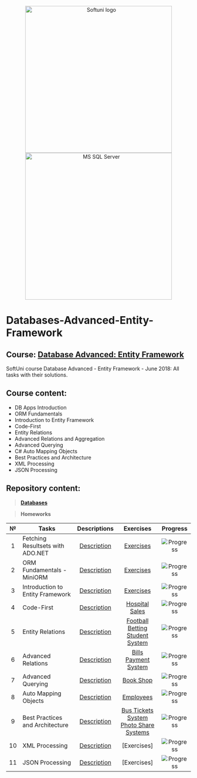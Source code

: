 <p align="center">
	<a href="https://softuni.bg/"><img src="https://www.jobs.bg/assets/logo/2017-09-01/b_6e048c01c340d967f2a6e540e9825d46.png" alt="Softuni logo" width="400" align="center"></a>
	<a href="https://docs.microsoft.com/en-us/ef/"><img src="https://cdn-images-1.medium.com/max/1600/1*19hDux91qpoShfe7tXE5xg.png" alt="MS SQL Server" width="400" align="center"></a>
<p>


# Databases-Advanced-Entity-Framework

## Course: [Database Advanced: Entity Framework](https://softuni.bg/trainings/1972/databases-advanced-entity-framework-june-2018)
SoftUni course Database Advanced - Entity Framework - June 2018: All tasks with their solutions.

## Course content:
- DB Apps Introduction
- ORM Fundamentals
- Introduction to Entity Framework
- Code-First
- Entity Relations
- Advanced Relations and Aggregation
- Advanced Querying 
- C# Auto Mapping Objects
- Best Practices and Architecture
- XML Processing
- JSON Processing

## Repository content:

> **[Databases](https://github.com/dobroslav-atanasov/Databases-Advanced-Entity-Framework/tree/master/Databases)**

> **Homeworks**

№	|Tasks										|Descriptions																										|Exercises																																		|Progress																														
:--:|-------------------------------------------|:-----------------------------------------------------------------------------------------------------------------:|:---------------------------------------------------------------------------------------------------------------------------------------------:|:---------------:
1	|Fetching Resultsets with ADO.NET			|[Description](https://github.com/dobroslav-atanasov/Databases-Advanced-Entity-Framework/tree/master/Resources)		|[Exercises](https://github.com/dobroslav-atanasov/Databases-Advanced-Entity-Framework/tree/master/01.FetchingResultsetsWithADO.NET)			|![Progress](http://progressed.io/bar/100?title=completed)
2	|ORM Fundamentals - MiniORM					|[Description](https://github.com/dobroslav-atanasov/Databases-Advanced-Entity-Framework/tree/master/Resources)		|[Exercises](https://github.com/dobroslav-atanasov/Databases-Advanced-Entity-Framework/tree/master/02.ORMFundamentals)							|![Progress](http://progressed.io/bar/100?title=completed)
3	|Introduction to Entity Framework			|[Description](https://github.com/dobroslav-atanasov/Databases-Advanced-Entity-Framework/tree/master/Resources)		|[Exercises](https://github.com/dobroslav-atanasov/Databases-Advanced-Entity-Framework/tree/master/03.IntroductionToEntityFramework)			|![Progress](http://progressed.io/bar/100?title=completed)
4	|Code-First									|[Description](https://github.com/dobroslav-atanasov/Databases-Advanced-Entity-Framework/tree/master/Resources)		|[Hospital](https://github.com/dobroslav-atanasov/Databases-Advanced-Entity-Framework/tree/master/04.CodeFirst/Hospital)<br>[Sales](https://github.com/dobroslav-atanasov/Databases-Advanced-Entity-Framework/tree/master/04.CodeFirst/Sales)	|![Progress](http://progressed.io/bar/100?title=completed)
5	|Entity Relations							|[Description](https://github.com/dobroslav-atanasov/Databases-Advanced-Entity-Framework/tree/master/Resources)		|[Football Betting](https://github.com/dobroslav-atanasov/Databases-Advanced-Entity-Framework/tree/master/05.EntityRelations/FootballBetting)<br>[Student System](https://github.com/dobroslav-atanasov/Databases-Advanced-Entity-Framework/tree/master/05.EntityRelations/StudentSystem)		|![Progress](http://progressed.io/bar/100?title=completed)
6	|Advanced Relations							|[Description](https://github.com/dobroslav-atanasov/Databases-Advanced-Entity-Framework/tree/master/Resources)		|[Bills Payment System](https://github.com/dobroslav-atanasov/Databases-Advanced-Entity-Framework/tree/master/06.AdvancedRelations)				|![Progress](http://progressed.io/bar/100?title=completed)
7	|Advanced Querying							|[Description](https://github.com/dobroslav-atanasov/Databases-Advanced-Entity-Framework/tree/master/Resources)		|[Book Shop](https://github.com/dobroslav-atanasov/Databases-Advanced-Entity-Framework/tree/master/07.AdvancedQuerying)							|![Progress](http://progressed.io/bar/100?title=completed)
8	|Auto Mapping Objects						|[Description](https://github.com/dobroslav-atanasov/Databases-Advanced-Entity-Framework/tree/master/Resources)		|[Employees](https://github.com/dobroslav-atanasov/Databases-Advanced-Entity-Framework/tree/master/08.AutoMappingObjects)						|![Progress](http://progressed.io/bar/100?title=completed)
9	|Best Practices and Architecture			|[Description](https://github.com/dobroslav-atanasov/Databases-Advanced-Entity-Framework/tree/master/Resources)		|[Bus Tickets System](https://github.com/dobroslav-atanasov/Databases-Advanced-Entity-Framework/tree/master/09.BestPracticesAndArchitecture/BusTicketsSystem)<br>[Photo Share Systems](https://github.com/dobroslav-atanasov/Databases-Advanced-Entity-Framework/tree/master/09.BestPracticesAndArchitecture/PhotoShare)	|![Progress](http://progressed.io/bar/100?title=completed)
10	|XML Processing								|[Description](https://github.com/dobroslav-atanasov/Databases-Advanced-Entity-Framework/tree/master/Resources)		|[Exercises]																																	|![Progress](http://progressed.io/bar/10)
11	|JSON Processing							|[Description](https://github.com/dobroslav-atanasov/Databases-Advanced-Entity-Framework/tree/master/Resources)		|[Exercises]																																	|![Progress](http://progressed.io/bar/0)
